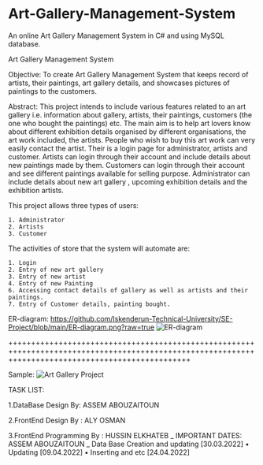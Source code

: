 # Art-Gallery-Management-System
An online Art Gallery Management System in C# and using MySQL database.
 
 
 Art Gallery Management System


Objective: To create Art Gallery Management System that keeps record of artists, their paintings, art gallery details, and showcases pictures of paintings to the customers.

Abstract: This project intends to include various features related to an art gallery i.e. information about gallery, artists, their paintings, customers (the one who bought the paintings) etc. The main aim is to help art lovers know about different exhibition details organised by different organisations, the art work included, the artists. People who wish to buy this art work can very easily contact the artist. Their is a login page for administrator, artists and customer. Artists can login through their account and include details about new paintings made by them. Customers can login through their account and see different paintings available for selling purpose. Administrator can include details about new art gallery , upcoming exhibition details and the exhibition artists.



This project allows three types of users:

	1. Administrator
	2. Artists
	3. Customer



The activities of store that the system will automate are:

	1. Login
	2. Entry of new art gallery
	3. Entry of new artist
	4. Entry of new Painting
	6. Accessing contact details of gallery as well as artists and their paintings.
	7. Entry of Customer details, painting bought. 

ER-diagram:
https://github.com/Iskenderun-Technical-University/SE-Project/blob/main/ER-diagram.png?raw=true
![ER-diagram](https://user-images.githubusercontent.com/47611958/164954967-7be65649-cace-4f06-9958-d2fbcd1bf7cd.png)

++++++++++++++++++++++++++++++++++++++++++++++++++++++++++++++++++++++++++++++++++++++++++++++++++++++++++++++++++++++++++++++++++++++++++++++++++++

Sample: 
![Art Gallery Project](https://user-images.githubusercontent.com/47611958/164955225-36424709-d618-498a-8f69-2296e3fa1ae8.png)

TASK LIST: 

1.DataBase Design By: ASSEM ABOUZAITOUN

2.FrontEnd Design By : ALY OSMAN

3.FrontEnd Programming By : HUSSIN ELKHATEB
_
IMPORTANT DATES: 
ASSEM ABOUZAITOUN 
_ Data Base Creation and updating [30.03.2022]
• Updating [09.04.2022]
• Inserting and etc [24.04.2022]



